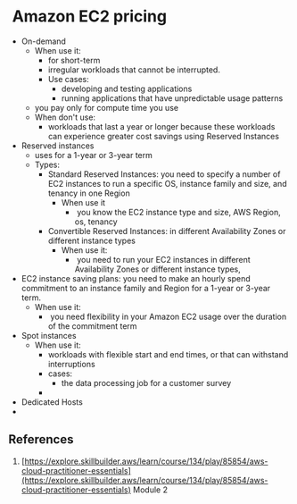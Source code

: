 #  Amazon EC2 pricing
- On-demand
	- When use it:
		- for short-term 
		- irregular workloads that cannot be interrupted.
		- Use cases:
			- developing and testing applications
			- running applications that have unpredictable usage patterns
	- you pay only for compute time you use
	- When don't use:
		- workloads that last a year or longer because these workloads can experience greater cost savings using Reserved Instances
- Reserved instances
	- uses for a 1-year or 3-year term
	- Types:
		- Standard Reserved Instances: you need to specify a number of EC2 instances to run a specific OS, instance family and size, and tenancy in one Region
			- When use it
				-  you know the EC2 instance type and size, AWS Region, os, tenancy
		- Convertible Reserved Instances: in different Availability Zones or different instance types
			- When use it:
				-  you need to run your EC2 instances in different Availability Zones or different instance types,
- EC2 instance saving plans: you need to make an hourly spend commitment to an instance family and Region for a 1-year or 3-year term.
	- When use it:
		-  you need flexibility in your Amazon EC2 usage over the duration of the commitment term
- Spot instances
	- When use it:
		- workloads with flexible start and end times, or that can withstand interruptions
		- cases:
			- the data processing job for a customer survey
		- 
- Dedicated Hosts 
- 
## References
1. [https://explore.skillbuilder.aws/learn/course/134/play/85854/aws-cloud-practitioner-essentials](https://explore.skillbuilder.aws/learn/course/134/play/85854/aws-cloud-practitioner-essentials) Module 2